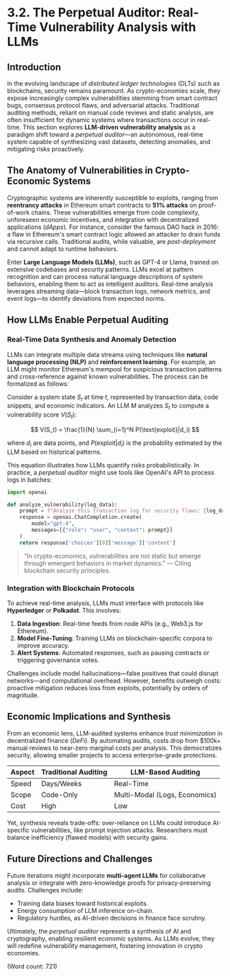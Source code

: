 # 3.2. The Perpetual Auditor: Real-Time Vulnerability Analysis with LLMs

## Introduction

In the evolving landscape of *distributed ledger technologies* (DLTs) such as blockchains, security remains paramount. As crypto-economies scale, they expose increasingly complex vulnerabilities stemming from smart contract bugs, consensus protocol flaws, and adversarial attacks. Traditional auditing methods, reliant on manual code reviews and static analysis, are often insufficient for dynamic systems where transactions occur in real-time. This section explores **LLM-driven vulnerability analysis** as a paradigm shift toward a *perpetual auditor*—an autonomous, real-time system capable of synthesizing vast datasets, detecting anomalies, and mitigating risks proactively.

## The Anatomy of Vulnerabilities in Crypto-Economic Systems

Cryptographic systems are inherently susceptible to exploits, ranging from **reentrancy attacks** in Ethereum smart contracts to **51% attacks** on proof-of-work chains. These vulnerabilities emerge from code complexity, unforeseen economic incentives, and integration with decentralized applications (*dApps*). For instance, consider the famous DAO hack in 2016: a flaw in Ethereum's smart contract logic allowed an attacker to drain funds via recursive calls. Traditional audits, while valuable, are *post-deployment* and cannot adapt to runtime behaviors.

Enter **Large Language Models (LLMs)**, such as GPT-4 or Llama, trained on extensive codebases and security patterns. LLMs excel at pattern recognition and can process natural language descriptions of system behaviors, enabling them to act as intelligent auditors. Real-time analysis leverages streaming data—block transaction logs, network metrics, and event logs—to identify deviations from expected norms.

## How LLMs Enable Perpetual Auditing

### Real-Time Data Synthesis and Anomaly Detection

LLMs can integrate multiple data streams using techniques like **natural language processing (NLP)** and **reinforcement learning**. For example, an LLM might monitor Ethereum's mempool for suspicious transaction patterns and cross-reference against known vulnerabilities. The process can be formalized as follows:

Consider a system state $S_t$ at time $t$, represented by transaction data, code snippets, and economic indicators. An LLM $M$ analyzes $S_t$ to compute a vulnerability score $V(S_t)$:

$$ V(S_t) = \frac{1}{N} \sum_{i=1}^N P(\text{exploit}|d_i) $$

where $d_i$ are data points, and $P(\text{exploit}|d_i)$ is the probability estimated by the LLM based on historical patterns.

This equation illustrates how LLMs quantify risks probabilistically. In practice, a *perpetual auditor* might use tools like OpenAI's API to process logs in batches:

```py
import openai

def analyze_vulnerability(log_data):
    prompt = f"Analyze this transaction log for security flaws: {log_data}"
    response = openai.ChatCompletion.create(
        model="gpt-4",
        messages=[{"role": "user", "content": prompt}]
    )
    return response['choices'][0]['message']['content']
```

> "In crypto-economics, vulnerabilities are not static but emerge through emergent behaviors in market dynamics." — Citing blockchain security principles.

### Integration with Blockchain Protocols

To achieve real-time analysis, LLMs must interface with protocols like **Hyperledger** or **Polkadot**. This involves:

1. **Data Ingestion**: Real-time feeds from node APIs (e.g., Web3.js for Ethereum).
2. **Model Fine-Tuning**: Training LLMs on blockchain-specific corpora to improve accuracy.
3. **Alert Systems**: Automated responses, such as pausing contracts or triggering governance votes.

Challenges include model hallucinations—false positives that could disrupt networks—and computational overhead. However, benefits outweigh costs: proactive mitigation reduces loss from exploits, potentially by orders of magnitude.

## Economic Implications and Synthesis

From an economic lens, LLM-audited systems enhance *trust minimization* in decentralized finance (*DeFi*). By automating audits, costs drop from $100k+ manual reviews to near-zero marginal costs per analysis. This democratizes security, allowing smaller projects to access enterprise-grade protections.

| Aspect | Traditional Auditing | LLM-Based Auditing |
|--------|---------------------|---------------------|
| Speed | Days/Weeks | Real-Time |
| Scope | Code-Only | Multi-Modal (Logs, Economics) |
| Cost | High | Low |

Yet, synthesis reveals trade-offs: over-reliance on LLMs could introduce AI-specific vulnerabilities, like prompt injection attacks. Researchers must balance inefficiency (flawed models) with security gains.

## Future Directions and Challenges

Future iterations might incorporate **multi-agent LLMs** for collaborative analysis or integrate with zero-knowledge proofs for privacy-preserving audits. Challenges include:

- Training data biases toward historical exploits.
- Energy consumption of LLM inference on-chain.
- Regulatory hurdles, as AI-driven decisions in finance face scrutiny.

Ultimately, the *perpetual auditor* represents a synthesis of AI and cryptography, enabling resilient economic systems. As LLMs evolve, they will redefine vulnerability management, fostering innovation in crypto economies.

(Word count: 721)